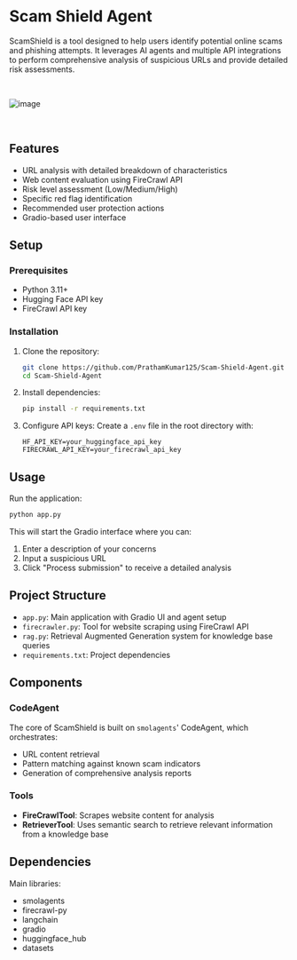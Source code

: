 # Scam Shield Agent

ScamShield is a tool designed to help users identify potential online scams and phishing attempts. It leverages AI agents and multiple API integrations to perform comprehensive analysis of suspicious URLs and provide detailed risk assessments.

<br>

![image](https://github.com/user-attachments/assets/e38638ef-ad65-4938-8426-eea8c7ab3617)

<br>

## Features

- URL analysis with detailed breakdown of characteristics
- Web content evaluation using FireCrawl API
- Risk level assessment (Low/Medium/High)
- Specific red flag identification
- Recommended user protection actions
- Gradio-based user interface

## Setup

### Prerequisites

- Python 3.11+
- Hugging Face API key
- FireCrawl API key

### Installation

1. Clone the repository:
   ```bash
   git clone https://github.com/PrathamKumar125/Scam-Shield-Agent.git
   cd Scam-Shield-Agent
   ```

2. Install dependencies:
   ```bash
   pip install -r requirements.txt
   ```

3. Configure API keys:
   Create a `.env` file in the root directory with:
   ```
   HF_API_KEY=your_huggingface_api_key
   FIRECRAWL_API_KEY=your_firecrawl_api_key
   ```

## Usage

Run the application:
```bash
python app.py
```

This will start the Gradio interface where you can:
1. Enter a description of your concerns
2. Input a suspicious URL
3. Click "Process submission" to receive a detailed analysis

## Project Structure

- `app.py`: Main application with Gradio UI and agent setup
- `firecrawler.py`: Tool for website scraping using FireCrawl API
- `rag.py`: Retrieval Augmented Generation system for knowledge base queries
- `requirements.txt`: Project dependencies

## Components

### CodeAgent

The core of ScamShield is built on `smolagents`' CodeAgent, which orchestrates:
- URL content retrieval
- Pattern matching against known scam indicators
- Generation of comprehensive analysis reports

### Tools

- **FireCrawlTool**: Scrapes website content for analysis
- **RetrieverTool**: Uses semantic search to retrieve relevant information from a knowledge base

## Dependencies

Main libraries:
- smolagents
- firecrawl-py
- langchain
- gradio
- huggingface_hub
- datasets

